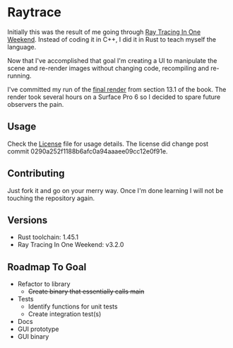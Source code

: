Raytrace
========

Initially this was the result of me going through
[Ray Tracing In One Weekend](https://raytracing.github.io/books/RayTracingInOneWeekend.html).
Instead of coding it in C++, I did it in Rust to teach myself the language.

Now that I've accomplished that goal I'm creating a UI to manipulate the scene and re-render
images without changing code, recompiling and re-running.

I've committed my run of the [final render](final.ppm) from section 13.1 of the book. The render
took several hours on a Surface Pro 6 so I decided to spare future observers the pain.

## Usage
Check the [License](License.md) file for usage details. The license did change post commit
0290a252f1188b6afc0a94aaaee09cc12e0f91e.

## Contributing
Just fork it and go on your merry way. Once I'm done learning I will not be touching the repository
again.

## Versions
- Rust toolchain: 1.45.1
- Ray Tracing In One Weekend: v3.2.0

## Roadmap To Goal
- Refactor to library
  - ~~Create binary that essentially calls main~~
- Tests
  - Identify functions for unit tests
  - Create integration test(s)
- Docs
- GUI prototype
- GUI binary